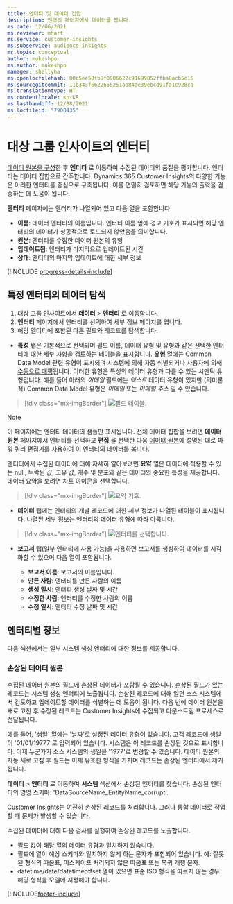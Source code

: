 ```yaml
---
title: 엔터티 및 데이터 집합
description: 엔터티 페이지에서 데이터를 봅니다.
ms.date: 12/06/2021
ms.reviewer: mhart
ms.service: customer-insights
ms.subservice: audience-insights
ms.topic: conceptual
author: mukeshpo
ms.author: mukeshpo
manager: shellyha
ms.openlocfilehash: 00c5ee50fb9f0906622c91699852ffba0acb5c15
ms.sourcegitcommit: 11b343f6622665251ab84ae39ebcd91fa1c928ca
ms.translationtype: HT
ms.contentlocale: ko-KR
ms.lasthandoff: 12/08/2021
ms.locfileid: "7900435"
---
```

# <a name="entities-in-audience-insights"></a>대상 그룹 인사이트의 엔터티

[데이터 원본을 구성](data-sources.md)한 후 **엔터티** 로 이동하여 수집된 데이터의 품질을 평가합니다. 엔터티는 데이터 집합으로 간주합니다. Dynamics 365 Customer Insights의 다양한 기능은 이러한 엔터티를 중심으로 구축됩니다. 이를 면밀히 검토하면 해당 기능의 출력을 검증하는 데 도움이 됩니다.

**엔터티** 페이지에는 엔터티가 나열되어 있고 다음 열을 포함합니다.

- **이름**: 데이터 엔터티의 이름입니다. 엔터티 이름 옆에 경고 기호가 표시되면 해당 엔터티의 데이터가 성공적으로 로드되지 않았음을 의미합니다.
- **원본**: 엔터티를 수집한 데이터 원본의 유형
- **업데이트됨**: 엔터티가 마지막으로 업데이트된 시간
- **상태**: 엔터티의 마지막 업데이트에 대한 세부 정보

[!INCLUDE [progress-details-include](../includes/progress-details-pane.md)]

## <a name="explore-a-specific-entitys-data"></a>특정 엔터티의 데이터 탐색

1. 대상 그룹 인사이트에서 **데이터** > **엔터티** 로 이동합니다.
1. **엔터티** 페이지에서 엔터티를 선택하여 세부 정보 페이지를 엽니다.  
1. 해당 엔터티에 포함된 다른 필드와 레코드를 탐색합니다.

- **특성** 탭은 기본적으로 선택되며 필드 이름, 데이터 유형 및 유형과 같은 선택한 엔터티에 대한 세부 사항을 검토하는 테이블을 표시합니다. **유형** 열에는 Common Data Model 관련 유형이 표시되며 시스템에 의해 자동 식별되거나 사용자에 의해 [수동으로 매핑](map-entities.md)됩니다. 이러한 유형은 특성의 데이터 유형과 다를 수 있는 시맨틱 유형입니다. 예를 들어 아래의 *이메일* 필드에는 *텍스트* 데이터 유형이 있지만 (의미론적) Common Data Model 유형은 *이메일* 또는 *이메일 주소* 일 수 있습니다.

> [!div class="mx-imgBorder"]
> ![필드 테이블.](media/data-manager-entities-fields.PNG "필드 테이블")

> [!NOTE]
> 이 페이지에는 엔터티 데이터의 샘플만 표시됩니다. 전체 데이터 집합을 보려면 **데이터 원본** 페이지에서 엔터티를 선택하고 **편집** 을 선택한 다음 [데이터 원본](data-sources.md)에 설명된 대로 파워 쿼리 편집기를 사용하여 이 엔터티의 데이터를 봅니다.

엔터티에서 수집된 데이터에 대해 자세히 알아보려면 **요약** 열은 데이터에 적용할 수 있는 null, 누락된 값, 고유 값, 개수 및 분포와 같은 데이터의 중요한 특성을 제공합니다. 데이터 요약을 보려면 차트 아이콘을 선택합니다.

> [!div class="mx-imgBorder"]
> ![요약 기호.](media/data-manager-entities-summary.png "데이터 요약 테이블")

- **데이터** 탭에는 엔터티의 개별 레코드에 대한 세부 정보가 나열된 테이블이 표시됩니다. 나열된 세부 정보는 엔터티의 데이터 유형에 따라 다릅니다.

> [!div class="mx-imgBorder"]
> ![엔터티를 선택합니다.](media/data-manager-entities-data.png "엔터티 선택")

- **보고서** 탭(일부 엔터티에 사용 가능)을 사용하면 보고서를 생성하여 데이터를 시각화할 수 있으며 다음 열이 포함됩니다.

  - **보고서 이름**: 보고서의 이름입니다.
  - **만든 사람**: 엔터티를 만든 사람의 이름
  - **생성 일시**: 엔터티 생성 날짜 및 시간
  - **수정한 사람**: 엔터티를 수정한 사람의 이름
  - **수정 일시**: 엔터티 수정 날짜 및 시간 

## <a name="entity-specific-information"></a>엔터티별 정보

다음 섹션에서는 일부 시스템 생성 엔터티에 대한 정보를 제공합니다.

### <a name="corrupted-data-sources"></a>손상된 데이터 원본

수집된 데이터 원본의 필드에 손상된 데이터가 포함될 수 있습니다. 손상된 필드가 있는 레코드는 시스템 생성 엔터티에 노출됩니다. 손상된 레코드에 대해 알면 소스 시스템에서 검토하고 업데이트할 데이터를 식별하는 데 도움이 됩니다. 다음 번에 데이터 원본을 새로 고친 후 수정된 레코드는 Customer Insights에 수집되고 다운스트림 프로세스로 전달됩니다. 

예를 들어, '생일' 열에는 '날짜'로 설정된 데이터 유형이 있습니다. 고객 레코드에 생일이 '01/01/19777'로 입력되어 있습니다. 시스템은 이 레코드를 손상된 것으로 표시합니다. 이제 누군가가 소스 시스템의 생일을 '1977'로 변경할 수 있습니다. 데이터 원본의 자동 새로 고침 후 필드는 이제 유효한 형식을 가지며 레코드는 손상된 엔터티에서 제거됩니다. 

**데이터** > **엔터티** 로 이동하여 **시스템** 섹션에서 손상된 엔터티를 찾습니다. 손상된 엔터티의 명명 스키마: 'DataSourceName_EntityName_corrupt'.

Customer Insights는 여전히 손상된 레코드를 처리합니다. 그러나 통합 데이터로 작업할 때 문제가 발생할 수 있습니다.

수집된 데이터에 대해 다음 검사를 실행하여 손상된 레코드를 노출합니다. 

- 필드 값이 해당 열의 데이터 유형과 일치하지 않습니다.
- 필드에 열이 예상 스키마와 일치하지 않게 하는 문자가 포함되어 있습니다. 예: 잘못된 형식의 따옴표, 이스케이프 처리되지 않은 따옴표 또는 복귀 개행 문자.
- datetime/date/datetimeoffset 열이 있으면 표준 ISO 형식을 따르지 않는 경우 해당 형식을 모델에 지정해야 합니다.


[!INCLUDE[footer-include](../includes/footer-banner.md)]
